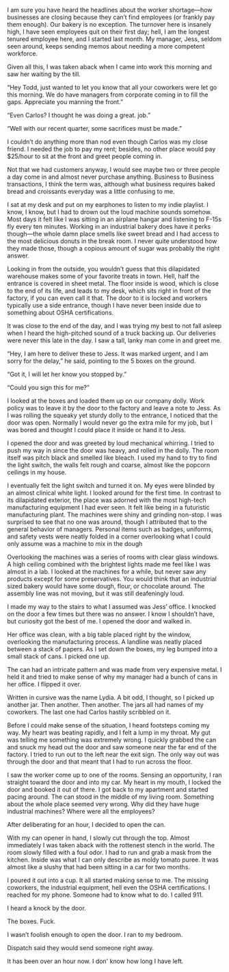 I am sure you have heard the headlines about the worker shortage—how businesses are closing because they can’t find employees (or frankly pay them enough). Our bakery is no exception. The turnover here is insanely high, I have seen employees quit on their first day; hell, I am the longest tenured employee here, and I started last month. My manager, Jess, seldom seen around, keeps sending memos about needing a more competent workforce. 

Given all this, I was taken aback when I came into work this morning and saw her waiting by the till. 

“Hey Todd, just wanted to let you know that all your coworkers were let go this morning. We do have managers from corporate coming in to fill the gaps. Appreciate you manning the front.”

“Even Carlos? I thought he was doing a great. job.”

“Well with our recent quarter, some sacrifices must be made.”

I couldn’t do anything more than nod even though Carlos was my close friend. I needed the job to pay my rent; besides, no other place would pay $25/hour to sit at the front and greet people coming in.

 Not that we had customers anyway, I would see maybe two or three people a day come in and almost never purchase anything. Business to Business transactions, I think the term was, although what business requires baked bread and croissants everyday was a little confusing to me.

I sat at my desk and put on my earphones to listen to my indie playlist. I know, I know, but I had to drown out the loud machine sounds somehow. Most days it felt like I was sitting in an airplane hangar and listening to F-15s fly every ten minutes. Working in an industrial bakery does have it perks though—the whole damn place smells like sweet bread and I had access to the most delicious donuts in the break room. I never quite understood how they made those, though a copious amount of sugar was probably the right answer. 

Looking in from the outside, you wouldn’t guess that this dilapidated warehouse makes some of your favorite treats in town. Hell, half the entrance is covered in sheet metal. The floor inside is wood, which is close to the end of its life, and leads to my desk, which sits right in front of the factory, if you can even call it that. The door to it is locked and workers typically use a side entrance, though I have never been inside due to something about OSHA certifications.

It was close to the end of the day, and I was trying my best to not fall asleep when I heard the high-pitched sound of a truck backing up. Our deliveries were never this late in the day. I saw a tall, lanky man come in and greet me. 

“Hey, I am here to deliver these to Jess. It was marked urgent, and I am sorry for the delay,” he said, pointing to the 5 boxes on the ground. 

“Got it, I will let her know you stopped by.”

“Could you sign this for me?”

I looked at the boxes and loaded them up on our company dolly. Work policy was to leave it by the door to the factory and leave a note to Jess. As I was rolling the squeaky yet sturdy dolly to the entrance, I noticed that the door was open. Normally I would never go the extra mile for my job, but I was bored and thought I could place it inside or hand it to Jess.  

I opened the door and was greeted by loud mechanical whirring. I tried to push my way in since the door was heavy, and rolled in the dolly. The room itself was pitch black and smelled like bleach. I used my hand to try to find the light switch, the walls felt rough and coarse, almost like the popcorn ceilings in my house. 

I eventually felt the light switch and turned it on. My eyes were blinded by an almost clinical white light. I looked around for the first time. In contrast to its dilapidated exterior, the place was adorned with the most high-tech manufacturing equipment I had ever seen. It felt like being in a futuristic manufacturing plant. The machines were shiny and grinding non-stop. I was surprised to see that no one was around, though I attributed that to the general behavior of managers. Personal items such as badges, uniforms, and safety vests were neatly folded in a corner overlooking what I could only assume was a machine to mix in the dough

Overlooking the machines was a series of rooms with clear glass windows. A high ceiling combined with the brightest lights made me feel like I was almost in a lab. I looked at the machines for a while, but never saw any products except for some preservatives. You would think that an industrial sized bakery would have some dough, flour, or chocolate around. The assembly line was not moving, but it was still deafeningly loud. 

I made my way to the stairs to what I assumed was Jess’ office. I knocked on the door a few times but there was no answer. I know I shouldn’t have, but curiosity got the best of me. I opened the door and walked in. 

Her office was clean, with a big table placed right by the window, overlooking the manufacturing process. A landline was neatly placed between a stack of papers. As I set down the boxes, my leg bumped into a small stack of cans. I picked one up.

The can had an intricate pattern and was made from very expensive metal. I held it and tried to make sense of why my manager had a bunch of cans in her office. I flipped it over. 

Written in cursive was the name Lydia. A bit odd, I thought, so I picked up another jar. Then another. Then another. The jars all had names of my coworkers. The last one had Carlos hastily scribbled on it. 

Before I could make sense of the situation, I heard footsteps coming my way. My heart was beating rapidly, and I felt a lump in my throat. My gut was telling me something was extremely wrong. I quickly grabbed the can and snuck my head out the door and saw someone near the far end of the factory. I tried to run out to the left near the exit sign. The only way out was through the door and that meant that I had to run across the floor. 

I saw the worker come up to one of the rooms. Sensing an opportunity, I ran straight toward the door and into my car. My heart in my mouth, I locked the door and booked it out of there. I got back to my apartment and started pacing around. The can stood in the middle of my living room. Something about the whole place seemed very wrong. Why did they have huge industrial machines? Where were all the employees? 

After deliberating for an hour, I decided to open the can.

With my can opener in hand, I slowly cut through the top. Almost immediately I was taken aback with the rottenest stench in the world. The room slowly filled with a foul odor. I had to run and grab a mask from the kitchen. Inside was what I can only describe as moldy tomato puree. It was almost like a slushy that had been sitting in a car for two months. 

I poured it out into a cup. It all started making sense to me. The missing coworkers, the industrial equipment, hell even the OSHA certifications. I reached for my phone. Someone had to know what to do. I called 911.

I heard a knock by the door. 

The boxes. Fuck.

I wasn’t foolish enough to open the door. I ran to my bedroom.

Dispatch said they would send someone right away.

It has been over an hour now. I don' know how long I have left.